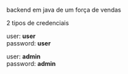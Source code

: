 backend em java de um força de vendas

2 tipos de credenciais

user: <b>user</b>
<br>
password: <b>user</b>

user: <b>admin</b>
<br>
password: <b>admin</b>
